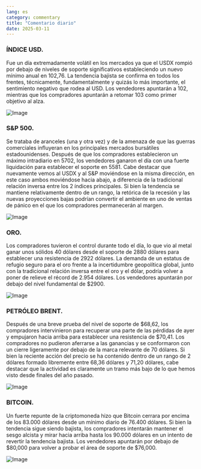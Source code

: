 ```yaml
---
lang: es
category: commentary
title: "Comentario diario"
date: 2025-03-11
---
```


### ÍNDICE USD.

Fue un día extremadamente volátil en los mercados ya que el USDX rompió por debajo de niveles de soporte significativos estableciendo un nuevo mínimo anual en 102,76. La tendencia bajista se confirma en todos los frentes, técnicamente, fundamentalmente y quizás lo más importante, el sentimiento negativo que rodea al USD. Los vendedores apuntarán a 102, mientras que los compradores apuntarán a retomar 103 como primer objetivo al alza.

![Image](https://markleighedu.github.io/img/Mar-2025/11-Mar-2025/usdindex.jpg)

### S&P 500.

Se trataba de aranceles (una y otra vez) y de la amenaza de que las guerras comerciales influyeran en los principales mercados bursátiles estadounidenses. Después de que los compradores establecieron un máximo intradiario en 5702, los vendedores ganaron el día con una fuerte liquidación para establecer el soporte en 5581. Cabe destacar que nuevamente vemos al USDX y al S&P moviéndose en la misma dirección, en este caso ambos moviéndose hacia abajo, a diferencia de la tradicional relación inversa entre los 2 índices principales. Si bien la tendencia se mantiene relativamente dentro de un rango, la retórica de la recesión y las nuevas proyecciones bajas podrían convertir el ambiente en uno de ventas de pánico en el que los compradores permanecerán al margen.

![Image](https://markleighedu.github.io/img/Mar-2025/11-Mar-2025/sp500.jpg)

### ORO.

Los compradores tuvieron el control durante todo el día, lo que vio al metal ganar unos sólidos 40 dólares desde el soporte de 2880 dólares para establecer una resistencia de 2922 dólares. La demanda de un estatus de refugio seguro para el oro frente a la incertidumbre geopolítica global, junto con la tradicional relación inversa entre el oro y el dólar, podría volver a poner de relieve el récord de 2.954 dólares. Los vendedores apuntarán por debajo del nivel fundamental de $2900.

![Image](https://markleighedu.github.io/img/Mar-2025/11-Mar-2025/gold.jpg)

### PETRÓLEO BRENT.

Después de una breve prueba del nivel de soporte de $68,62, los compradores intervinieron para recuperar una parte de las pérdidas de ayer y empujaron hacia arriba para establecer una resistencia de $70,41. Los compradores no pudieron aferrarse a las ganancias y se conformaron con un cierre ligeramente por debajo de la marca relevante de 70 dólares. Si bien la reciente acción del precio se ha contenido dentro de un rango de 2 dólares formado libremente entre 68,36 dólares y 71,20 dólares, cabe destacar que la actividad es claramente un tramo más bajo de lo que hemos visto desde finales del año pasado.

![Image](https://markleighedu.github.io/img/Mar-2025/11-Mar-2025/brentoil.jpg)

### BITCOIN.

Un fuerte repunte de la criptomoneda hizo que Bitcoin cerrara por encima de los 83.000 dólares desde un mínimo diario de 76.400 dólares. Si bien la tendencia sigue siendo bajista, los compradores intentarán mantener el sesgo alcista y mirar hacia arriba hasta los 90.000 dólares en un intento de revertir la tendencia bajista. Los vendedores apuntarán por debajo de $80,000 para volver a probar el área de soporte de $76,000.

![Image](https://markleighedu.github.io/img/Mar-2025/11-Mar-2025/bitcoin.jpg)

